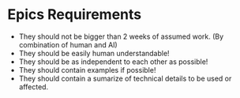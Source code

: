 # Epics Requirements

- They should not be bigger than 2 weeks of assumed work. (By combination of human and AI)
- They should be easily human understandable!
- They should be as independent to each other as possible!
- They should contain examples if possible!
- They should contain a sumarize of technical details to be used or affected.